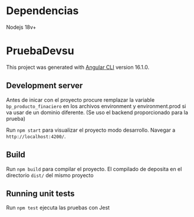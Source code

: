 # Dependencias

Nodejs 18v+

# PruebaDevsu

This project was generated with [Angular CLI](https://github.com/angular/angular-cli) version 16.1.0.

## Development server

Antes de inicar con el proyecto procure remplazar la variable `bp_producto_finaciero` en los archivos environment y environment.prod si va usar de un dominio diferente. (Se uso el backend proporcionado para la prueba)

Run `npm start` para visualizar el proyecto modo desarrollo. Navegar a `http://localhost:4200/`.

## Build

Run `npm build` para compilar el proyecto. El compilado de deposita en el directorio `dist/` del mismo proyecto

## Running unit tests

Run `npm test` ejecuta las pruebas con Jest
